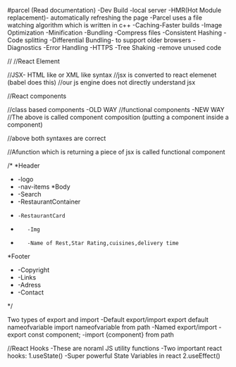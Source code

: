 #parcel
(Read documentation)
-Dev Build
-local server
-HMR(Hot Module replacement)- automatically refreshing the page 
-Parcel uses a file watching algorithm which is written in c++
-Caching-Faster builds
-Image Optimization
-Minification 
-Bundling
-Compress files
-Consistent Hashing
-Code splitting
-Differential Bundling- to support older browsers
-Diagnostics
-Error Handling
-HTTPS
-Tree Shaking -remove unused code

//
//React Element



//JSX- HTML like or XML like syntax
//jsx is converted to react elemenet (babel does this)
//our js engine does not directly understand jsx

//React components

//class based components -OLD WAY
//functional components -NEW WAY
//The above is called component composition (putting a component inside a component)

//above both syntaxes are correct




//Afunction which is returning a piece of jsx is called functional component


/*
*Header
*  -logo
*  -nav-items
*Body
*  -Search
*  -RestaurantContainer
*     -RestaurantCard
*        -Img
*        -Name of Rest,Star Rating,cuisines,delivery time
*Footer
*  -Copyright
*  -Links
*  -Adress
*  -Contact

*/

Two types of export and import
-Default export/import
export default nameofvariable
import nameofvariable from path
-Named export/import
-export const component;
-import {component} from path

//React Hooks
-These are noraml JS utility functions
-Two important react hooks:
  1.useState() -Super powerful State Variables in react
  2.useEffect()


